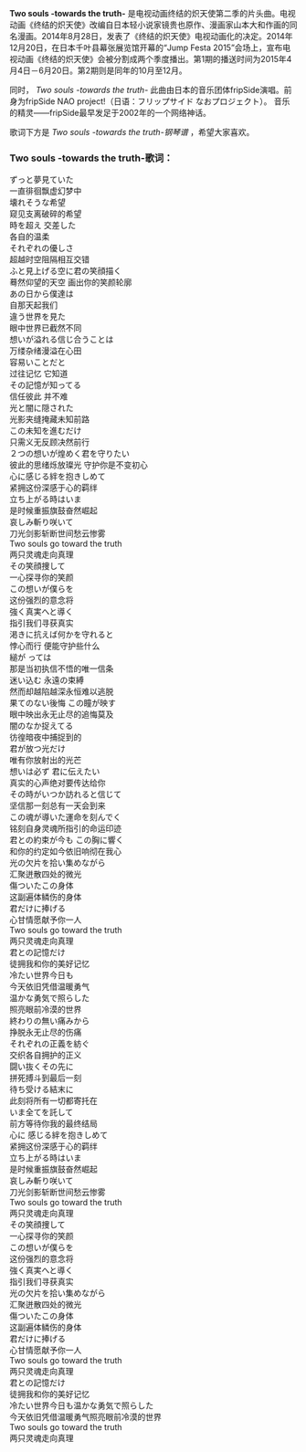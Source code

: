

**Two souls -towards the truth-**
是电视动画终结的炽天使第二季的片头曲。电视动画《终结的炽天使》改编自日本轻小说家镜贵也原作、漫画家山本大和作画的同名漫画。2014年8月28日，发表了《终结的炽天使》电视动画化的决定。2014年12月20日，在日本千叶县幕张展览馆开幕的“Jump
Festa
2015”会场上，宣布电视动画《终结的炽天使》会被分割成两个季度播出。第1期的播送时间为2015年4月4日－6月20日。第2期则是同年的10月至12月。

同时， _Two souls -towards the truth-_ 此曲由日本的音乐团体fripSide演唱。前身为fripSide NAO
project!（日语：フリップサイド なおプロジェクト）。 音乐的精灵——fripSide最早发足于2002年的一个网络神话。

歌词下方是 _Two souls -towards the truth-钢琴谱_ ，希望大家喜欢。

### Two souls -towards the truth-歌词：

ずっと夢見ていた  
一直徘徊飘虚幻梦中  
壊れそうな希望  
窥见支离破碎的希望  
時を超え 交差した  
各自的温柔  
それぞれの優しさ  
超越时空阻隔相互交错  
ふと見上げる空に君の笑顔描く  
蓦然仰望的天空 画出你的笑颜轮廓  
あの日から僕達は  
自那天起我们  
違う世界を見た  
眼中世界已截然不同  
想いが溢れる信じ合うことは  
万缕杂绪漫溢在心田  
容易いことだと  
过往记忆 它知道  
その記憶が知ってる  
信任彼此 并不难  
光と闇に隠された  
光影夹缝掩藏未知前路  
この未知を進むだけ  
只需义无反顾决然前行  
２つの想いが煌めく君を守りたい  
彼此的思绪烁放璨光 守护你是不变初心  
心に感じる絆を抱きしめて  
紧拥这份深感于心的羁绊  
立ち上がる時はいま  
是时候重振旗鼓奋然崛起  
哀しみ斬り咲いて  
刀光剑影斩断世间愁云惨雾  
Two souls go toward the truth  
两只灵魂走向真理  
その笑顔捜して  
一心探寻你的笑颜  
この想いが僕らを  
这份强烈的意念将  
強く真実へと導く  
指引我们寻获真实  
渇きに抗えば何かを守れると  
悖心而行 便能守护些什么  
縋が っては  
那是当初执信不悟的唯一信条  
迷い込む 永遠の束縛  
然而却越陷越深永恒难以逃脱  
果てのない後悔 この瞳が映す  
眼中映出永无止尽的追悔莫及  
闇のなか捉えてる  
彷徨暗夜中捕捉到的  
君が放つ光だけ  
唯有你放射出的光芒  
想いは必ず 君に伝えたい  
真实的心声绝对要传达给你  
その時がいつか訪れると信じて  
坚信那一刻总有一天会到来  
この魂が導いた運命を刻んでく  
铭刻自身灵魂所指引的命运印迹  
君との約束が今も この胸に響く  
和你的约定如今依旧响彻在我心  
光の欠片を拾い集めながら  
汇聚迸散四处的微光  
傷ついたこの身体  
这副遍体鳞伤的身体  
君だけに捧げる  
心甘情愿献予你一人  
Two souls go toward the truth  
两只灵魂走向真理  
君との記憶だけ  
徒拥我和你的美好记忆  
冷たい世界今日も  
今天依旧凭借温暖勇气  
温かな勇気で照らした  
照亮眼前冷漠的世界  
終わりの無い痛みから  
挣脱永无止尽的伤痛  
それぞれの正義を紡ぐ  
交织各自拥护的正义  
闘い抜くその先に  
拼死搏斗到最后一刻  
待ち受ける結末に  
此刻将所有一切都寄托在  
いま全てを託して  
前方等待你我的最终结局  
心に 感じる絆を抱きしめて  
紧拥这份深感于心的羁绊  
立ち上がる時はいま  
是时候重振旗鼓奋然崛起  
哀しみ斬り咲いて  
刀光剑影斩断世间愁云惨雾  
Two souls go toward the truth  
两只灵魂走向真理  
その笑顔捜して  
一心探寻你的笑颜  
この想いが僕らを  
这份强烈的意念将  
強く真実へと導く  
指引我们寻获真实  
光の欠片を拾い集めながら  
汇聚迸散四处的微光  
傷ついたこの身体  
这副遍体鳞伤的身体  
君だけに捧げる  
心甘情愿献予你一人  
Two souls go toward the truth  
两只灵魂走向真理  
君との記憶だけ  
徒拥我和你的美好记忆  
冷たい世界今日も温かな勇気で照らした  
今天依旧凭借温暖勇气照亮眼前冷漠的世界  
Two souls go toward the truth  
两只灵魂走向真理

